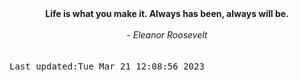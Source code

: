 
<div align="center"><b><span>Life is what you make it. Always has been, always will be.</span></b><br><br><i> - Eleanor Roosevelt</i></div>
<br><br><kbd>Last updated:Tue Mar 21 12:08:56 2023</kbd>